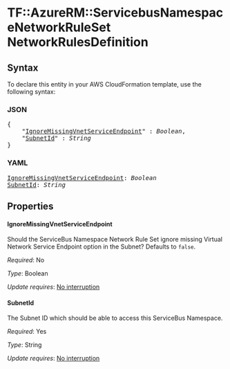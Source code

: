 # TF::AzureRM::ServicebusNamespaceNetworkRuleSet NetworkRulesDefinition

## Syntax

To declare this entity in your AWS CloudFormation template, use the following syntax:

### JSON

<pre>
{
    "<a href="#ignoremissingvnetserviceendpoint" title="IgnoreMissingVnetServiceEndpoint">IgnoreMissingVnetServiceEndpoint</a>" : <i>Boolean</i>,
    "<a href="#subnetid" title="SubnetId">SubnetId</a>" : <i>String</i>
}
</pre>

### YAML

<pre>
<a href="#ignoremissingvnetserviceendpoint" title="IgnoreMissingVnetServiceEndpoint">IgnoreMissingVnetServiceEndpoint</a>: <i>Boolean</i>
<a href="#subnetid" title="SubnetId">SubnetId</a>: <i>String</i>
</pre>

## Properties

#### IgnoreMissingVnetServiceEndpoint

Should the ServiceBus Namespace Network Rule Set ignore missing Virtual Network Service Endpoint option in the Subnet? Defaults to `false`.

_Required_: No

_Type_: Boolean

_Update requires_: [No interruption](https://docs.aws.amazon.com/AWSCloudFormation/latest/UserGuide/using-cfn-updating-stacks-update-behaviors.html#update-no-interrupt)

#### SubnetId

The Subnet ID which should be able to access this ServiceBus Namespace.

_Required_: Yes

_Type_: String

_Update requires_: [No interruption](https://docs.aws.amazon.com/AWSCloudFormation/latest/UserGuide/using-cfn-updating-stacks-update-behaviors.html#update-no-interrupt)

